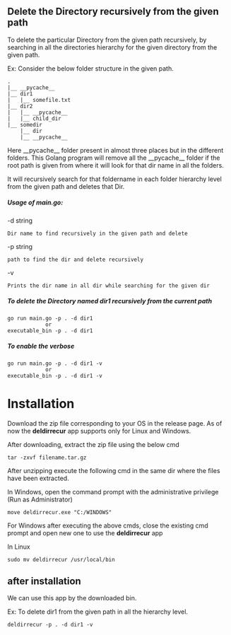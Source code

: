 ## Delete the Directory recursively from the given path

To delete the particular Directory from the given path recursively, by searching in all the directories hierarchy for the given directory from the given path.

  Ex:
    Consider the below folder structure in the given path.
    
    .
    |__ __pycache__
    |__ dir1
    |   |__ somefile.txt
    |__ dir2
    |   |__ __pycache__
    |   |__ child_dir
    |__ somedir
        |__ dir
        |__ __pycache__


Here \_\_pycache__ folder present in almost three places but in the different folders. This Golang program will remove all the \_\_pycache__ folder if the root path is given from where it will look for that dir name in all the folders.

It will recursively search for that foldername in each folder hierarchy level from the given path and deletes that Dir.


##### Usage of main.go:

  -d string
  
    Dir name to find recursively in the given path and delete   
        
  -p string
  
    path to find the dir and delete recursively
        
  -v   
  
    Prints the dir name in all dir while searching for the given dir


##### To delete the Directory named dir1 recursively from the current path

```
go run main.go -p . -d dir1
            or
executable_bin -p . -d dir1
```

##### To enable the verbose

```
go run main.go -p . -d dir1 -v
            or
executable_bin -p . -d dir1 -v
```

# Installation

Download the zip file corresponding to your OS in the release page. As of now the **deldirrecur** app supports only for Linux and Windows.

After downloading, extract the zip file using the below cmd

```
tar -zxvf filename.tar.gz
```

After unzipping execute the following cmd in the same dir where the files have been extracted.

In Windows, open the command prompt with the administrative privilege (Run as Administrator)

```
move deldirrecur.exe "C:/WINDOWS"
```

For Windows after executing the above cmds, close the existing cmd prompt and open new one to use the **deldirrecur** app

In Linux

```
sudo mv deldirrecur /usr/local/bin
```

## after installation

We can use this app by the downloaded bin.

Ex: To delete dir1 from the given path in all the hierarchy level.

```
deldirrecur -p . -d dir1 -v
```

